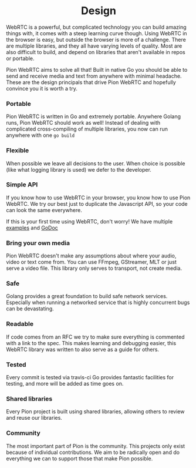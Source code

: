 <h1 align="center">
  Design
</h1>
WebRTC is a powerful, but complicated technology you can build amazing things with, it comes with a steep learning curve though.
Using WebRTC in the browser is easy, but outside the browser is more of a challenge. There are multiple libraries, and they all have
varying levels of quality. Most are also difficult to build, and depend on libraries that aren't available in repos or portable.

Pion WebRTC aims to solve all that! Built in native Go you should be able to send and receive media and text from anywhere with minimal headache.
These are the design principals that drive Pion WebRTC and hopefully convince you it is worth a try.

### Portable
Pion WebRTC is written in Go and extremely portable. Anywhere Golang runs, Pion WebRTC should work as well! Instead of dealing with complicated
cross-compiling of multiple libraries, you now can run anywhere with one `go build`

### Flexible
When possible we leave all decisions to the user. When choice is possible (like what logging library is used) we defer to the developer.

### Simple API
If you know how to use WebRTC in your browser, you know how to use Pion WebRTC.
We try our best just to duplicate the Javascript API, so your code can look the same everywhere.

If this is your first time using WebRTC, don't worry! We have multiple [examples](https://github.com/tihomirptotev/webrtc/tree/master/examples) and [GoDoc](https://pkg.go.dev/github.com/tihomirptotev/webrtc/v3)

### Bring your own media
Pion WebRTC doesn't make any assumptions about where your audio, video or text come from. You can use FFmpeg, GStreamer, MLT or just serve a video file.
This library only serves to transport, not create media.

### Safe
Golang provides a great foundation to build safe network services.
Especially when running a networked service that is highly concurrent bugs can be devastating.

### Readable
If code comes from an RFC we try to make sure everything is commented with a link to the spec.
This makes learning and debugging easier, this WebRTC library was written to also serve as a guide for others.

### Tested
Every commit is tested via travis-ci Go provides fantastic facilities for testing, and more will be added as time goes on.

### Shared libraries
Every Pion project is built using shared libraries, allowing others to review and reuse our libraries.

### Community
The most important part of Pion is the community. This projects only exist because of individual contributions. We aim to be radically open and do everything we can to support those that make Pion possible.
